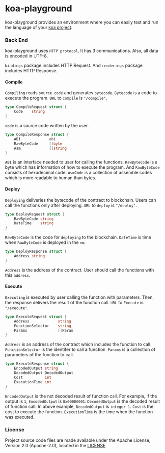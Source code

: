 # koa-playground

koa-playground provides an environment where you can easily test and run the language of your [koa project](https://github.com/DE-labtory/koa).

### Back End

koa-playground uses `HTTP protocol`. It has 3 communications. Also, all data is encoded in UTF-8.

`bindings` package includes HTTP Request. And `renderings` package includes HTTP Response.

#### Compile

`Compiling` reads `source code` and generates `bytecode`. `Bytecode` is a code to execute the program. `URL` to `compile` is `"/compile"`.

```go
type CompileRequest struct {
    Code    string
}
```

`code` is a source code written by the user.

```go
type CompileResponse struct {
    ABI             abi
    RawByteCode     []byte
    Asm             []string
}
```

`ABI` is an interface needed to user for calling the functions. `RawByteCode` is a byte which has information of how to execute the program. And `RawByteCode` consists of hexadecimal code. `AsmCode` is a collection of assemble codes which is more readable to human than bytes. 

#### Deploy

`Deploying` deliveries the bytecode of the contract to blockchain. Users can call the functions only after deploying. `URL` to `deploy` is `"/deploy"`.

```go
type DeployRequest struct {
    RawByteCode string
    DateTime    string
}
```

`RawByteCode` is the code for `deploying` to the blockchain. `DateTime` is time when `RawByteCode` is deployed in the `vm`.

```go
type DeployResponse struct {
    Address string
}
```

`Address` is the address of the contract. User should call the functions with this `address`.

#### Execute

`Executing` is executed by user calling the function with parameters. Then, the response delivers the result of the function call. `URL` to `Execute` is `"/execute"`.

```go
type ExecuteRequest struct {
    Address             string
    FunctionSelector    string
    Params              []Param
}
```

`Address` is an address of the contract which includes the function to call. `FunctionSelector` is the identifer to call a function. `Params` is a collection of parameters of the function to call.

```go
type ExecuteResponse struct {
	EncodedOutput string
	DecodedOutput DecodedOutput
	Cost          int
	ExecutionTime int
}
```

`EncodedOutput` is the not decoded result of function call. For example, if the output is `1`, `EncodedOutput` is `0x00000001`. `DecodedOutput` is the decoded result of function call. In above example, `DecodedOutput` is `integer 1`. `Cost` is the cost to execute the function. `ExecutionTime` is the time when the function was executed.

### License

Project source code files are made available under the Apache License, Version 2.0 (Apache-2.0), located in the [LICENSE](LICENSE).
